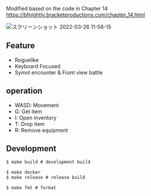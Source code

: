 Modified based on the code in Chapter 14 https://bfnightly.bracketproductions.com/chapter_14.html

![スクリーンショット 2022-03-26 11-58-15](https://user-images.githubusercontent.com/11595790/160222341-af82b4c9-89c0-48ff-858e-5ea09b123dbf.png)

## Feature

- Roguelike
- Keyboard Focused
- Symol encounter & Front view battle

## operation

- WASD: Movement
- G: Get item
- I: Open inventory
- T: Drop item
- R: Remove equipment

## Development


```shell
$ make build # development build

$ make docker
$ make release # release build

$ make fmt # format
```
